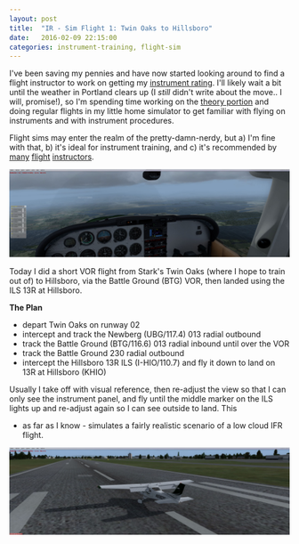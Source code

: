 ```yaml
---
layout: post
title:  "IR - Sim Flight 1: Twin Oaks to Hillsboro"
date:   2016-02-09 22:15:00
categories: instrument-training, flight-sim
---
```


I've been saving my pennies and have now started looking around to find a flight instructor to work on getting
my [instrument rating][before-30-ir]. I'll likely wait a bit until the weather in Portland clears up (I *still*
didn't write about the move.. I will, promise!), so I'm spending time working on the [theory portion][ir-gs]
and doing regular flights in my little home simulator to get familiar with flying on instruments and with
instrument procedures.

Flight sims may enter the realm of the pretty-damn-nerdy, but a) I'm fine with that, b) it's ideal for instrument training, and c) it's recommended by [many][recommendation-1] [flight][recommendation-2] [instructors][recommendation-3].

[<img src="/assets/images/2016-02-09/ir-sim-1-7s3-btg-khio.jpg" width="700">][img1]

Today I did a short VOR flight from Stark's Twin Oaks (where I hope to train out of) to Hillsboro, via the
Battle Ground (BTG) VOR, then landed using the ILS 13R at Hillsboro.

**The Plan**

 - depart Twin Oaks on runway 02
 - intercept and track the Newberg (UBG/117.4) 013 radial outbound
 - track the Battle Ground (BTG/116.6) 013 radial inbound until over the VOR
 - track the Battle Ground 230 radial outbound
 - intercept the Hillsboro 13R ILS (I-HIO/110.7) and fly it down to land on 13R at Hillsboro (KHIO)

Usually I take off with visual reference, then re-adjust the view so that I can only see the instrument panel,
and fly until the middle marker on the ILS lights up and re-adjust again so I can see outside to land. This
- as far as I know - simulates a fairly realistic scenario of a low cloud IFR flight.

[<img src="/assets/images/2016-02-09/ir-sim-1-7s3-btg-khio-after-landing.jpg" width="700">][img2]

[before-30-ir]: http://peterussell.me/flying/2015/10/02/Life-Before-30-Flying.html
[ir-gs]: http://peterussell.me/instrument-training/2015/12/21/ir-gs-introduction.html
[recommendation-1]: http://www.golfhotelwhiskey.com/are-flight-simulators-useful-for-learning-how-to-fly/
[recommendation-2]: http://flighttraining.aopa.org/magazine/2007/February/200702_Commentary_Preflight.html
[recommendation-3]: http://flighttraining.aopa.org/magazine/2007/February/200702_Commentary_Preflight.html
[img1]: /assets/images/2016-02-09/ir-sim-1-7s3-btg-khio.jpg
[img2]: /assets/images/2016-02-09/ir-sim-1-7s3-btg-khio-after-landing.jpg
